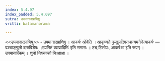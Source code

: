 ```yaml
---
index: 5.4.97
index_padded: 5.4.097
sutra: उपमानादप्राणिषु
vritti: balamanorama

---
```

<<उपमानादप्राणिषु>> - उपमानादप्राणिषु । आकर्षः ओवेति । आकृष्यते कुसूलदिगतधान्यमनेनेत्याकर्षः — पञ्चाङ्गुलो दारुविशेषः ।उपमितं व्याघ्रादिभिः॑ इति समासः । टच् टिलोपः, आकर्षआ इति रूपम् । उपमानात्किम्  । शुनो निष्क्रान्तो निःआआ ।